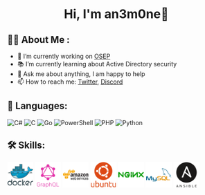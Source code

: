 <h1 align="center">Hi, I'm an3m0ne👋</h1>

## 💁‍♂️ About Me :
- 🔭 I’m currently working on [OSEP](https://www.offensive-security.com/pen300-osep/)
- 📚 I’m currently learning about Active Directory security
- 💬 Ask me about anything, I am happy to help
- 📫 How to reach me: [Twitter](https://twitter.com/an3m0ne_635), [Discord](https://discordapp.com/users/806811327477579796)

## 📝 Languages:
 ![C#](https://img.shields.io/badge/c%23-%23239120.svg?style=plastic&logo=c-sharp&logoColor=white)
 ![C](https://img.shields.io/badge/c-%2300599C.svg?style=for-plastic&logo=c&logoColor=white)
 ![Go](https://img.shields.io/badge/go-%2300ADD8.svg?style=plastic&logo=go&logoColor=white)
 ![PowerShell](https://img.shields.io/badge/powershell-071d49?logo=powershell&logoColor=white&style=plastic)
 ![PHP](https://img.shields.io/badge/php-%23777BB4.svg?style=plastic&logo=php&logoColor=white)
 ![Python](https://img.shields.io/badge/python-3670A0?style=plastic&logo=python&logoColor=ffdd54)

## 🛠️ Skills:
<div style="white-space: nowrap;">
<img src="https://raw.githubusercontent.com/devicons/devicon/master/icons/docker/docker-original-wordmark.svg" height="60px">
<img src="https://raw.githubusercontent.com/devicons/devicon/master/icons/graphql/graphql-plain-wordmark.svg" height="60px">
<img src="https://raw.githubusercontent.com/devicons/devicon/master/icons/amazonwebservices/amazonwebservices-original-wordmark.svg" height="60px">
<img src="https://raw.githubusercontent.com/devicons/devicon/master/icons/ubuntu/ubuntu-plain-wordmark.svg" height="60px">
<img src="https://raw.githubusercontent.com/devicons/devicon/master/icons/nginx/nginx-original.svg" height="60px">
<img src="https://raw.githubusercontent.com/devicons/devicon/master/icons/mysql/mysql-original-wordmark.svg" height="60px">
<img src="https://raw.githubusercontent.com/devicons/devicon/master/icons/ansible/ansible-original-wordmark.svg" height="60px">
</div>
